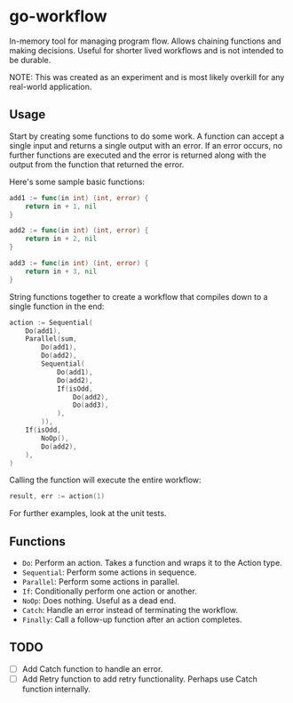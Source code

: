 # go-workflow
In-memory tool for managing program flow. Allows chaining functions and making decisions. Useful for shorter lived workflows and is not intended to be durable.

NOTE: This was created as an experiment and is most likely overkill for any real-world application.

## Usage
Start by creating some functions to do some work. A function can accept a single input and returns a single output with an error. If an error occurs, no further functions are executed and the error is returned along with the output from the function that returned the error.

Here's some sample basic functions:
```go
add1 := func(in int) (int, error) {
    return in + 1, nil
}

add2 := func(in int) (int, error) {
    return in + 2, nil
}

add3 := func(in int) (int, error) {
    return in + 3, nil
}
```

String functions together to create a workflow that compiles down to a single function in the end:
```go
action := Sequential(
    Do(add1),
    Parallel(sum,
        Do(add1),
        Do(add2),
        Sequential(
            Do(add1),
            Do(add2),
            If(isOdd,
                Do(add2),
                Do(add3),
            ),
        )),
    If(isOdd,
        NoOp(),
        Do(add2),
    ),
)
```

Calling the function will execute the entire workflow:
```go
result, err := action(1)
```

For further examples, look at the unit tests.

## Functions
- `Do`: Perform an action. Takes a function and wraps it to the Action type.
- `Sequential`: Perform some actions in sequence.
- `Parallel`: Perform some actions in parallel.
- `If`: Conditionally perform one action or another.
- `NoOp`: Does nothing. Useful as a dead end.
- `Catch`: Handle an error instead of terminating the workflow.
- `Finally`: Call a follow-up function after an action completes.

## TODO
- [ ] Add Catch function to handle an error.
- [ ] Add Retry function to add retry functionality. Perhaps use Catch function internally.
